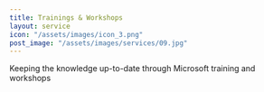 ```yaml
---
title: Trainings & Workshops
layout: service
icon: "/assets/images/icon_3.png"
post_image: "/assets/images/services/09.jpg"
---
```


<p>Keeping the knowledge up-to-date through Microsoft training and workshops</p>